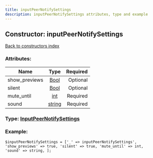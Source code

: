 ```yaml
---
title: inputPeerNotifySettings
description: inputPeerNotifySettings attributes, type and example
---
```

## Constructor: inputPeerNotifySettings  
[Back to constructors index](index.md)



### Attributes:

| Name     |    Type       | Required |
|----------|:-------------:|---------:|
|show\_previews|[Bool](../types/Bool.md) | Optional|
|silent|[Bool](../types/Bool.md) | Optional|
|mute\_until|[int](../types/int.md) | Required|
|sound|[string](../types/string.md) | Required|



### Type: [InputPeerNotifySettings](../types/InputPeerNotifySettings.md)


### Example:

```
$inputPeerNotifySettings = ['_' => inputPeerNotifySettings', 'show_previews' => true, 'silent' => true, 'mute_until' => int, 'sound' => string, ];
```